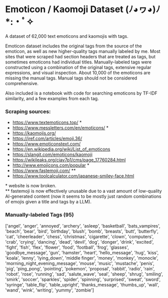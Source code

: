 # Emoticon / Kaomoji Dataset (ﾉ◕ヮ◕)ﾉ*:・ﾟ✧
A dataset of 62,000 text emoticons and kaomojis with tags.
  
Emoticon dataset includes the original tags from the source of the emoticon, as well as new higher-quality tags manually labeled by me. Most sites that were scraped had section headers that are treated as tags, but sometimes emoticons had individual titles. Manually-labeled tags were constructed using a combination of the original tags, extensive regular expressions, and visual inspection. About 10,000 of the emoticons are missing the manual tags. Manual tags should not be considered comprehensive.
  
Also included is a notebook with code for searching emoticons by TF-IDF similarity, and a few examples from each tag.
  
### Scraping sources:  
- https://www.textemoticons.top/  *
- https://www.messletters.com/en/emoticons/  *  
- https://kaomojis.org/  
- https://jref.com/articles/emoji.36/  
- https://www.emoticonstext.com/  
- https://en.wikipedia.org/wiki/List_of_emoticons  
- https://slangit.com/emoticons/kaomoji  
- https://wikileaks.org/ciav7p1/cms/page_17760284.html  
- http://www.emojicons.com/popular  *  
- https://www.fastemoji.com/  **  
- https://www.toolcalculator.com/japanese-smiley-face.html  

\* website is now broken.  
** fastemoji is now effectively unusable due to a vast amount of low-quality AI-generated content (now it seems to be mostly just random combinations of emojis given a title and tags by a LLM).
  
### Manually-labeled Tags (95)
['angel', 'anger', 'annoyed', 'archery', 'asleep', 'basketball', 'bats_vampires', 'beach', 'bear', 'bird', 'birthday', 'blush', 'bomb', 'breasts', 'butt', 'butterfly', 'cat', 'cheerleader', 'chess', 'christmas', 'cigarette', 'clown', 'computers', 'crab', 'crying', 'dancing', 'dead', 'devil', 'dog', 'donger', 'drink', 'excited', 'fight', 'fish', 'flex', 'flower', 'food', 'football', 'frog', 'glasses', 'goodbye_message', 'gun', 'hamster', 'heart', 'hello_message', 'hug', 'kiss', 'koala', 'lenny', 'lying_down', 'middle finger', 'money', 'monkey', 'monocle', 'morning_night_evening_message', 'mouse', 'music', 'mustache', 'penis', 'pig', 'ping_pong', 'pointing', 'pokemon', 'proposal', 'rabbit', 'radio', 'rain', 'robot', 'rose', 'running', 'sad', 'salute_wave', 'seal', 'sheep', 'shrug', 'smiling', 'smirk', 'soccer', 'sparkles', 'spider', 'spinning', 'surprised', 'sweat', 'sword', 'syringe', 'table_flip', 'table_upright', 'thanks_message', 'thumbs_up', 'wall', 'wand', 'wink', 'writing', 'yummy', 'zombie']
